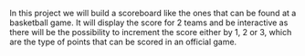 In this project we will build a scoreboard like the ones that can be found at a basketball game. It will display the score for 2 teams and be interactive as there will be the possibility to increment the score either by 1, 2 or 3, which are the type of points that can be scored in an official game.